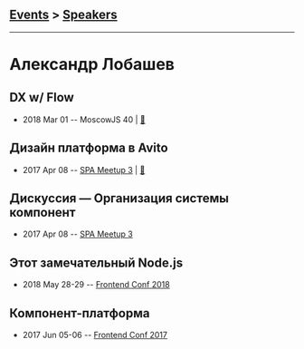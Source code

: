 ## [Events](../README.md) > [Speakers](../speakers.md)
---

# Александр Лобашев

## DX w&#x2F; Flow
- 2018 Mar 01 -- MoscowJS 40  | [:notebook:](https://cloud.mail.ru/public/M3pd/s8HyLYmSH)  
## Дизайн платформа в Avito
- 2017 Apr 08 -- [SPA Meetup 3](https://www.youtube.com/watch?v=7vY3_vPipW8)  | [:notebook:](https://www.slideshare.net/AvitoTech/avito-avito-74806390)  
## Дискуссия — Организация системы компонент
- 2017 Apr 08 -- [SPA Meetup 3](https://www.youtube.com/watch?v=h23HbKaUbaU)    
## Этот замечательный Node.js
- 2018 May 28-29 -- [Frontend Conf 2018](https://www.youtube.com/watch?v=ghlNGr4_rqY)    
## Компонент-платформа
- 2017 Jun 05-06 -- [Frontend Conf 2017](https://www.youtube.com/watch?v=tJA6V1X4m4g)    
